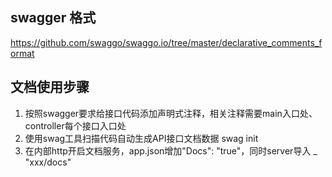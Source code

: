 ## swagger 格式

https://github.com/swaggo/swaggo.io/tree/master/declarative_comments_format

## 文档使用步骤

1. 按照swagger要求给接口代码添加声明式注释，相关注释需要main入口处、controller每个接口入口处
2. 使用swag工具扫描代码自动生成API接口文档数据 swag init
3. 在内部http开启文档服务，app.json增加"Docs": "true"，同时server导入 _ "xxx/docs"